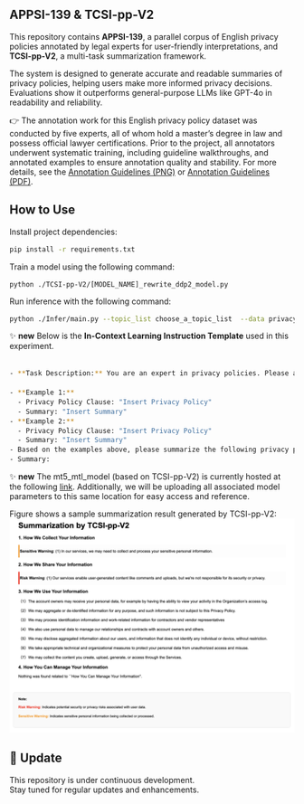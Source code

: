 
## APPSI-139 & TCSI-pp-V2

This repository contains **APPSI-139**, a parallel corpus of English privacy policies annotated by legal experts for user-friendly interpretations, and **TCSI-pp-V2**, a multi-task summarization framework. 

The system is designed to generate accurate and readable summaries of privacy policies, helping users make more informed privacy decisions. Evaluations show it outperforms general-purpose LLMs like GPT-4o in readability and reliability.


👉 The annotation work for this English privacy policy dataset was conducted by five experts, all of whom hold a master’s degree in law and possess official lawyer certifications. Prior to the project, all annotators underwent systematic training, including guideline walkthroughs, and annotated examples to ensure annotation quality and stability. For more details, see the [Annotation Guidelines (PNG)](Documents/Annotation_Guidelines.png) or [Annotation Guidelines (PDF)](Documents/Annotation_Guidelines.pdf).

<!-- [Paper](Documents/Annotation_Guidelines_Chinese_Version.pdf), [Appendix](Documents/Annotation_Guidelines_Chinese_Version.pdf) and -->
## How to Use

Install project dependencies:

```bash
pip install -r requirements.txt
```
Train a model using the following command:
```
python ./TCSI-pp-V2/[MODEL_NAME]_rewrite_ddp2_model.py
```

Run inference with the following command:
```bash
python ./Infer/main.py --topic_list choose_a_topic_list  --data privacy_path
```

✨ **new** Below is the **In-Context Learning Instruction Template** used in this experiment.

```bash

- **Task Description:** You are an expert in privacy policies. Please analyze the following privacy policy text sentence by sentence and summarize it in clear and simple language so that non-expert users can easily understand.

- **Example 1:**
  - Privacy Policy Clause: "Insert Privacy Policy"
  - Summary: "Insert Summary"
- **Example 2:**
  - Privacy Policy Clause: "Insert Privacy Policy"
  - Summary: "Insert Summary"
- Based on the examples above, please summarize the following privacy policy text: "Insert Privacy Policy"
- Summary:
```

✨ **new** The mt5_mtl_model (based on TCSI-pp-V2) is currently hosted at the following [link](https://huggingface.co/EnlightenedAI/APPSI-139/tree/main). Additionally, we will be uploading all associated model parameters to this same location for easy access and reference.

Figure shows a sample summarization result generated by TCSI-pp-V2:
![Figure](./Documents/Tcsi-pp-V2.png)




## 📌 Update

This repository is under continuous development.  
Stay tuned for regular updates and enhancements.




